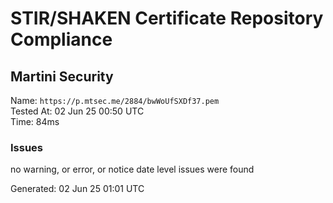 # STIR/SHAKEN Certificate Repository Compliance

## Martini Security

Name: `https://p.mtsec.me/2884/bwWoUfSXDf37.pem`\
Tested At: 02 Jun 25 00:50 UTC\
Time: 84ms

### Issues

no warning, or error, or notice date level issues were found

Generated: 02 Jun 25 01:01 UTC